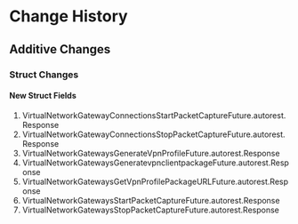 # Change History

## Additive Changes

### Struct Changes

#### New Struct Fields

1. VirtualNetworkGatewayConnectionsStartPacketCaptureFuture.autorest.Response
1. VirtualNetworkGatewayConnectionsStopPacketCaptureFuture.autorest.Response
1. VirtualNetworkGatewaysGenerateVpnProfileFuture.autorest.Response
1. VirtualNetworkGatewaysGeneratevpnclientpackageFuture.autorest.Response
1. VirtualNetworkGatewaysGetVpnProfilePackageURLFuture.autorest.Response
1. VirtualNetworkGatewaysStartPacketCaptureFuture.autorest.Response
1. VirtualNetworkGatewaysStopPacketCaptureFuture.autorest.Response
